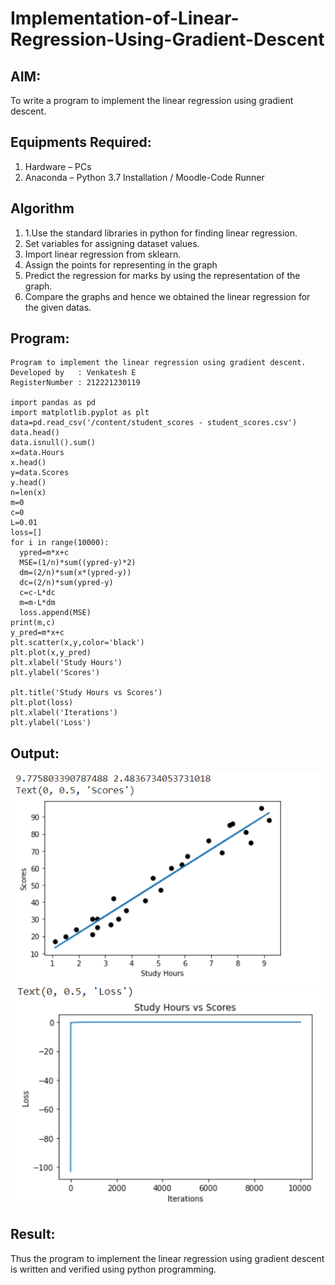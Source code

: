 # Implementation-of-Linear-Regression-Using-Gradient-Descent

## AIM:
To write a program to implement the linear regression using gradient descent.

## Equipments Required:
1. Hardware – PCs
2. Anaconda – Python 3.7 Installation / Moodle-Code Runner

## Algorithm
1. 1.Use the standard libraries in python for finding linear regression.
2. Set variables for assigning dataset values.
3. Import linear regression from sklearn.
4. Assign the points for representing in the graph
5. Predict the regression for marks by using the representation of the graph.
6. Compare the graphs and hence we obtained the linear regression for the given datas.

## Program:
```
Program to implement the linear regression using gradient descent.
Developed by   : Venkatesh E
RegisterNumber : 212221230119

import pandas as pd
import matplotlib.pyplot as plt
data=pd.read_csv('/content/student_scores - student_scores.csv')
data.head()
data.isnull().sum()
x=data.Hours
x.head()
y=data.Scores
y.head()
n=len(x)
m=0
c=0
L=0.01
loss=[]
for i in range(10000):
  ypred=m*x+c
  MSE=(1/n)*sum((ypred-y)*2)
  dm=(2/n)*sum(x*(ypred-y))
  dc=(2/n)*sum(ypred-y)
  c=c-L*dc
  m=m-L*dm
  loss.append(MSE)
print(m,c)
y_pred=m*x+c
plt.scatter(x,y,color='black')
plt.plot(x,y_pred)
plt.xlabel('Study Hours')
plt.ylabel('Scores')

plt.title('Study Hours vs Scores')
plt.plot(loss)
plt.xlabel('Iterations')
plt.ylabel('Loss')
```

## Output:
![OUTPUT](1.png)
![output](2.png)

## Result:
Thus the program to implement the linear regression using gradient descent is written and verified using python programming.
